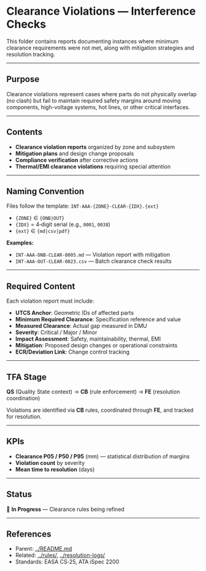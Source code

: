 # Clearance Violations — Interference Checks

This folder contains reports documenting instances where minimum clearance requirements were not met, along with mitigation strategies and resolution tracking.

---

## Purpose

Clearance violations represent cases where parts do not physically overlap (no clash) but fail to maintain required safety margins around moving components, high-voltage systems, hot lines, or other critical interfaces.

---

## Contents

* **Clearance violation reports** organized by zone and subsystem
* **Mitigation plans** and design change proposals
* **Compliance verification** after corrective actions
* **Thermal/EMI clearance violations** requiring special attention

---

## Naming Convention

Files follow the template: `INT-AAA-{ZONE}-CLEAR-{IDX}.{ext}`

* `{ZONE}` ∈ `{ONB|OUT}`
* `{IDX}` = 4‑digit serial (e.g., `0001`, `0038`)
* `{ext}` ∈ `{md|csv|pdf}`

**Examples:**
* `INT-AAA-ONB-CLEAR-0005.md` — Violation report with mitigation
* `INT-AAA-OUT-CLEAR-0023.csv` — Batch clearance check results

---

## Required Content

Each violation report must include:

* **UTCS Anchor**: Geometric IDs of affected parts
* **Minimum Required Clearance**: Specification reference and value
* **Measured Clearance**: Actual gap measured in DMU
* **Severity**: Critical / Major / Minor
* **Impact Assessment**: Safety, maintainability, thermal, EMI
* **Mitigation**: Proposed design changes or operational constraints
* **ECR/Deviation Link**: Change control tracking

---

## TFA Stage

**QS** (Quality State context) → **CB** (rule enforcement) → **FE** (resolution coordination)

Violations are identified via **CB** rules, coordinated through **FE**, and tracked for resolution.

---

## KPIs

* **Clearance P05 / P50 / P95** (mm) — statistical distribution of margins
* **Violation count** by severity
* **Mean time to resolution** (days)

---

## Status

🔄 **In Progress** — Clearance rules being refined

---

## References

* Parent: [../README.md](../README.md)
* Related: [../rules/](../rules/), [../resolution-logs/](../resolution-logs/)
* Standards: EASA CS‑25, ATA iSpec 2200
